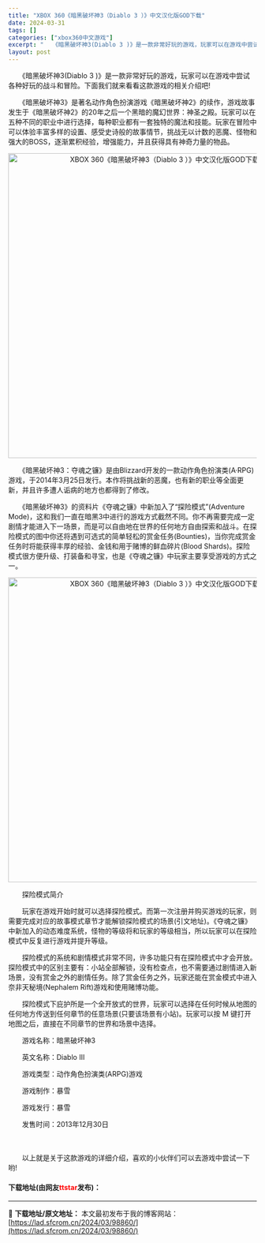 ```yaml
---
title: "XBOX 360《暗黑破坏神3（Diablo 3 ）》中文汉化版GOD下载"
date: 2024-03-31
tags: []
categories: ["xbox360中文游戏"]
excerpt: "　　《暗黑破坏神3(Diablo 3 )》是一款非常好玩的游戏，玩家可以在游戏中尝试各种好玩的战斗和冒险。下面我们就来看看这款游戏的相关介绍吧! 　　《暗黑破坏神3》是著名动作角色扮演游戏《暗黑破坏神2》的续作，游戏故事发生于《暗黑破坏神2》的20年之后一个黑暗的魔幻世界：神圣之殿。玩家可以在五种不&hellip;"
layout: post
---
```


 <p>　　《暗黑破坏神3(Diablo 3 )》是一款非常好玩的游戏，玩家可以在游戏中尝试各种好玩的战斗和冒险。下面我们就来看看这款游戏的相关介绍吧!</p> <p>　　《暗黑破坏神3》是著名动作角色扮演游戏《暗黑破坏神2》的续作，游戏故事发生于《暗黑破坏神2》的20年之后一个黑暗的魔幻世界：神圣之殿。玩家可以在五种不同的职业中进行选择，每种职业都有一套独特的魔法和技能。玩家在冒险中可以体验丰富多样的设置、感受史诗般的故事情节，挑战无以计数的恶魔、怪物和强大的BOSS，逐渐累积经验，增强能力，并且获得具有神奇力量的物品。</p> <p align="center"><img align="" src="https://lad.sfcrom.cn/wp-content/uploads/2024/03/20240330_66083ea0b1258.webp" style="border-width: 0px; border-style: solid; width: 618px;" alt="XBOX 360《暗黑破坏神3（Diablo 3 ）》中文汉化版GOD下载" /></p> <p>　　《暗黑破坏神3：夺魂之镰》是由Blizzard开发的一款动作角色扮演类(A&middot;RPG)游戏，于2014年3月25日发行。本作将挑战新的恶魔，也有新的职业等全面更新，并且许多遭人诟病的地方也都得到了修改。</p> <p>　　《暗黑破坏神3》的资料片《夺魂之镰》中新加入了&ldquo;探险模式&rdquo;(Adventure Mode)，这和我们一直在暗黑3中进行的游戏方式截然不同。你不再需要完成一定剧情才能进入下一场景，而是可以自由地在世界的任何地方自由探索和战斗。在探险模式的图中你还将遇到可选式的简单轻松的赏金任务(Bounties)，当你完成赏金任务时将能获得丰厚的经验、金钱和用于赌博的鲜血碎片(Blood Shards)。探险模式很方便升级、打装备和寻宝，也是《夺魂之镰》中玩家主要享受游戏的方式之一。</p> <p align="center"><img align="" src="https://lad.sfcrom.cn/wp-content/uploads/2024/03/20240330_66083ea14006f.webp" style="border-width: 0px; border-style: solid; width: 618px;" alt="XBOX 360《暗黑破坏神3（Diablo 3 ）》中文汉化版GOD下载" /></p> <p>　　探险模式简介</p> <p>　　玩家在游戏开始时就可以选择探险模式。而第一次注册并购买游戏的玩家，则需要完成对应的故事模式章节才能解锁探险模式的场景(引文地址)。《夺魂之镰》中新加入的动态难度系统，怪物的等级将和玩家的等级相当，所以玩家可以在探险模式中反复进行游戏并提升等级。</p> <p>　　探险模式的系统和剧情模式非常不同，许多功能只有在探险模式中才会开放。探险模式中的区别主要有：小站全部解锁，没有检查点，也不需要通过剧情进入新场景，没有赏金之外的剧情任务。除了赏金任务之外，玩家还能在赏金模式中进入奈非天秘境(Nephalem Rift)游戏和使用赌博功能。</p> <p>　　探险模式下庇护所是一个全开放式的世界，玩家可以选择在任何时候从地图的任何地方传送到任何章节的任意场景(只要该场景有小站)。玩家可以按 M 键打开地图之后，直接在不同章节的世界和场景中选择。</p> <p>　　游戏名称：暗黑破坏神3</p> <p>　　英文名称：Diablo III</p> <p>　　游戏类型：动作角色扮演类(ARPG)游戏</p> <p>　　游戏制作：暴雪</p> <p>　　游戏发行：暴雪</p> <p>　　发售时间：2013年12月30日</p> <p><strong>　　</strong></p> <p>　　以上就是关于这款游戏的详细介绍，喜欢的小伙伴们可以去游戏中尝试一下哟!</p> <p><h4>下载地址(由网友<font color="red">ttstar</font>发布)：</h4></p> 

---
📖 **下载地址/原文地址：** 本文最初发布于我的博客网站：[https://lad.sfcrom.cn/2024/03/98860/](https://lad.sfcrom.cn/2024/03/98860/)
